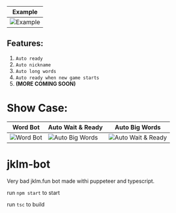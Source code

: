 | Example                                                                                              |
| ------------------------------------------------------------------------------------------------- |
| ![Example](https://cdn.discordapp.com/attachments/925506907337289789/930167475541278790/speed.gif) |


## Features:

1. `Auto ready`
2. `Auto nickname`
3. `Auto long words`
4. `Auto ready when new game starts`
5. **(MORE COMING SOON)**

# Show Case:

| Word Bot                                                                                                        | Auto Wait & Ready                                                                                                           | Auto Big Words                                                                                                             |
| --------------------------------------------------------------------------------------------------------------------------- | ------------------------------------------------------------------------------------------------------------------------------- | ----------------------------------------------------------------------------------------------------------------------- |
| ![Word Bot](https://cdn.discordapp.com/attachments/815418855832551444/929243515270082621/DiscordCanary_slk98FOx92.gif) | ![Auto Big Words](https://cdn.discordapp.com/attachments/925506907337289789/930168989458501703/Code_8dsbwE3pF4.gif) | ![Auto Wait & Ready](https://cdn.discordapp.com/attachments/925506907337289789/930169357810692146/speed.gif) |





# jklm-bot

Very bad jklm.fun bot made withi puppeteer and typescript.

run `npm start` to start

run `tsc` to build
